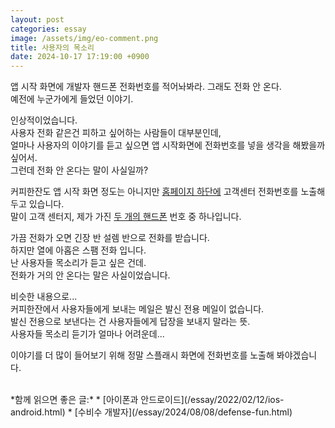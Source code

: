```yaml
---
layout: post
categories: essay
image: /assets/img/eo-comment.png
title: 사용자의 목소리
date: 2024-10-17 17:19:00 +0900
---
```


앱 시작 화면에 개발자 핸드폰 전화번호를 적어놔봐라. 그래도 전화 안 온다.  
예전에 누군가에게 들었던 이야기.

인상적이었습니다.  
사용자 전화 같은건 피하고 싶어하는 사람들이 대부분인데,  
얼마나 사용자의 이야기를 듣고 싶으면 앱 시작화면에 전화번호를 넣을 생각을 해봤을까 싶어서.  
그런데 전화 안 온다는 말이 사실일까?

커피한잔도 앱 시작 화면 정도는 아니지만 [홈페이지 하단에](https://withcoffee.app) 고객센터 전화번호를 노출해두고 있습니다.  
말이 고객 센터지, 제가 가진 [두 개의 핸드폰](/essay/2022/02/12/ios-android.html) 번호 중 하나입니다.

가끔 전화가 오면 긴장 반 설렘 반으로 전화를 받습니다.  
하지만 열에 아홉은 스팸 전화 입니다.  
난 사용자들 목소리가 듣고 싶은 건데.  
전화가 거의 안 온다는 말은 사실이었습니다.

비슷한 내용으로...  
커피한잔에서 사용자들에게 보내는 메일은 발신 전용 메일이 없습니다.  
발신 전용으로 보낸다는 건 사용자들에게 답장을 보내지 말라는 뜻.  
사용자들 목소리 듣기가 얼마나 어려운데...  

이야기를 더 많이 들어보기 위해 정말 스플래시 화면에 전화번호를 노출해 봐야겠습니다.  

<br>
*함께 읽으면 좋은 글:*
* [아이폰과 안드로이드](/essay/2022/02/12/ios-android.html)
* [수비수 개발자](/essay/2024/08/08/defense-fun.html)
